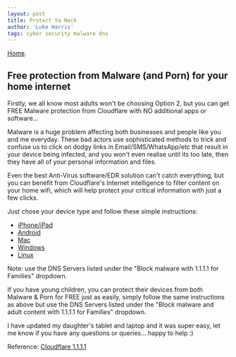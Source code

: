 ```yaml
---
layout: post
title: Protect Ya Neck
author: 'Luke Harris'
tags: cyber security malware dns
---
```


[Home](/).

## Free protection from Malware (and Porn) for your home internet

Firstly, we all know most adults won't be choosing Option 2, but you can get FREE Malware protection from Cloudflare with NO additional apps or software...

Malware is a huge problem affecting both businesses and people like you and me everyday. These bad actors use sophisticated methods to trick and confuse us to click on dodgy links in Email/SMS/WhatsApp/etc that result in your device being infected, and you won't even realise until its too late, then they have all of your personal information and files.

Even the best Anti-Virus software/EDR solution can't catch everything, but you can benefit from Cloudflare's Internet intelligence to filter content on your home wifi, which will help protect your critical information with just a few clicks.

Just chose your device type and follow these simple instructions:

*   [iPhone/iPad](https://developers.cloudflare.com/1.1.1.1/setup/ios/)
*   [Android](https://developers.cloudflare.com/1.1.1.1/setup/android/)
*   [Mac](https://developers.cloudflare.com/1.1.1.1/setup/macos/)
*   [Windows](https://developers.cloudflare.com/1.1.1.1/setup/windows/)
*   [Linux](https://developers.cloudflare.com/1.1.1.1/setup/linux/)

Note: use the DNS Servers listed under the "Block malware with 1.1.1.1 for Families" dropdown.

If you have young children, you can protect their devices from both Malware & Porn for FREE just as easily, simply follow the same instructions as above but use the DNS Servers listed under the "Block malware and adult content with 1.1.1.1 for Families" dropdown.

I have updated my daughter's tablet and laptop and it was super easy, let me know if you have any questions or queries... happy to help :)

Reference:
[Cloudflare 1.1.1.1](https://one.one.one.one/family/)
